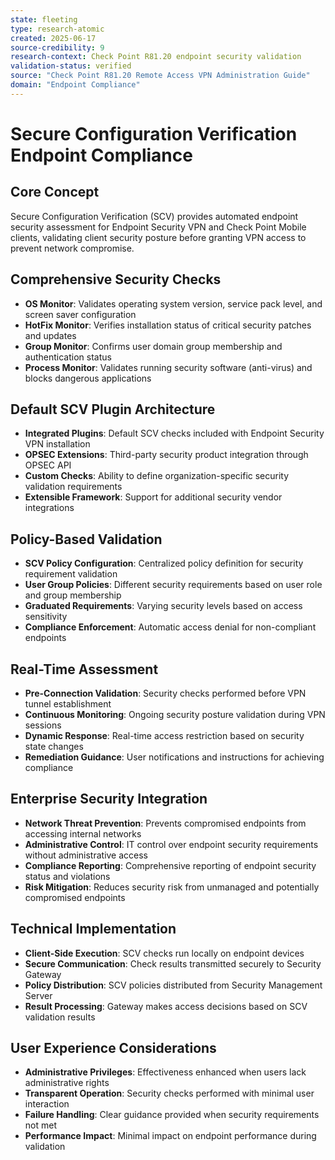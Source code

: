```yaml
---
state: fleeting
type: research-atomic
created: 2025-06-17
source-credibility: 9
research-context: Check Point R81.20 endpoint security validation
validation-status: verified
source: "Check Point R81.20 Remote Access VPN Administration Guide"
domain: "Endpoint Compliance"
---
```


# Secure Configuration Verification Endpoint Compliance

## Core Concept
Secure Configuration Verification (SCV) provides automated endpoint security assessment for Endpoint Security VPN and Check Point Mobile clients, validating client security posture before granting VPN access to prevent network compromise.

## Comprehensive Security Checks
- **OS Monitor**: Validates operating system version, service pack level, and screen saver configuration
- **HotFix Monitor**: Verifies installation status of critical security patches and updates
- **Group Monitor**: Confirms user domain group membership and authentication status
- **Process Monitor**: Validates running security software (anti-virus) and blocks dangerous applications

## Default SCV Plugin Architecture
- **Integrated Plugins**: Default SCV checks included with Endpoint Security VPN installation
- **OPSEC Extensions**: Third-party security product integration through OPSEC API
- **Custom Checks**: Ability to define organization-specific security validation requirements
- **Extensible Framework**: Support for additional security vendor integrations

## Policy-Based Validation
- **SCV Policy Configuration**: Centralized policy definition for security requirement validation
- **User Group Policies**: Different security requirements based on user role and group membership
- **Graduated Requirements**: Varying security levels based on access sensitivity
- **Compliance Enforcement**: Automatic access denial for non-compliant endpoints

## Real-Time Assessment
- **Pre-Connection Validation**: Security checks performed before VPN tunnel establishment
- **Continuous Monitoring**: Ongoing security posture validation during VPN sessions
- **Dynamic Response**: Real-time access restriction based on security state changes
- **Remediation Guidance**: User notifications and instructions for achieving compliance

## Enterprise Security Integration
- **Network Threat Prevention**: Prevents compromised endpoints from accessing internal networks
- **Administrative Control**: IT control over endpoint security requirements without administrative access
- **Compliance Reporting**: Comprehensive reporting of endpoint security status and violations
- **Risk Mitigation**: Reduces security risk from unmanaged and potentially compromised endpoints

## Technical Implementation
- **Client-Side Execution**: SCV checks run locally on endpoint devices
- **Secure Communication**: Check results transmitted securely to Security Gateway
- **Policy Distribution**: SCV policies distributed from Security Management Server
- **Result Processing**: Gateway makes access decisions based on SCV validation results

## User Experience Considerations
- **Administrative Privileges**: Effectiveness enhanced when users lack administrative rights
- **Transparent Operation**: Security checks performed with minimal user interaction
- **Failure Handling**: Clear guidance provided when security requirements not met
- **Performance Impact**: Minimal impact on endpoint performance during validation